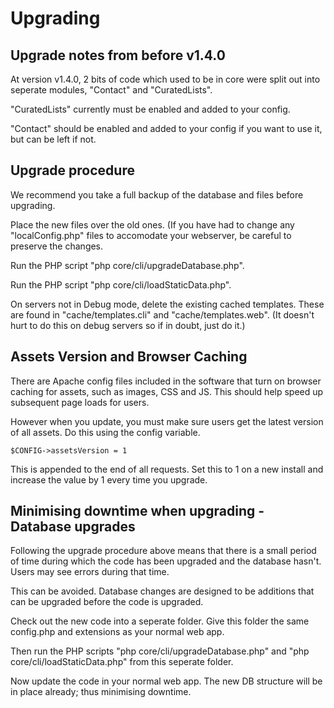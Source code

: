 # Upgrading

## Upgrade notes from before v1.4.0

At version v1.4.0, 2 bits of code which used to be in core were split out into seperate modules, "Contact" and "CuratedLists". 

"CuratedLists" currently must be enabled and added to your config.

"Contact" should be enabled and added to your config if you want to use it, but can be left if not.

## Upgrade procedure

We recommend you take a full backup of the database and files before upgrading.

Place the new files over the old ones. (If you have had to change any 
"localConfig.php" files to accomodate your webserver, be careful to preserve 
the changes.

Run the PHP script "php core/cli/upgradeDatabase.php".

Run the PHP script "php core/cli/loadStaticData.php".

On servers not in Debug mode, delete the existing cached templates. These are 
found in "cache/templates.cli" and "cache/templates.web". (It doesn't hurt to 
do this on debug servers so if in doubt, just do it.)

## Assets Version and Browser Caching

There are Apache config files included in the software that turn on browser caching 
for assets, such as images, CSS and JS. This should help speed up subsequent page loads for users. 

However when you update, you must make sure users get the latest version of all assets. Do this using the config variable.

    $CONFIG->assetsVersion = 1

This is appended to the end of all requests. Set this to 1 on a new install and increase the value by 1 
every time you upgrade.

## Minimising downtime when upgrading - Database upgrades

Following the upgrade procedure above means that there is a small period of time during which
the code has been upgraded and the database hasn't. Users may see errors during that time.

This can be avoided. Database changes are designed to be additions that can be upgraded before the code is upgraded.

Check out the new code into a seperate folder. Give this folder the same config.php and extensions as your normal web app.

Then run the PHP scripts "php core/cli/upgradeDatabase.php" and "php core/cli/loadStaticData.php" 
from this seperate folder.

Now update the code in your normal web app. The new DB structure will be in place already; thus minimising downtime.


